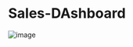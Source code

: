 # Sales-DAshboard
![image](https://github.com/ahhmed0abdelwahab/Sales-DAshboard/assets/132660079/06dcc344-6a8c-45b3-b8e9-a4b28b5677c3)
